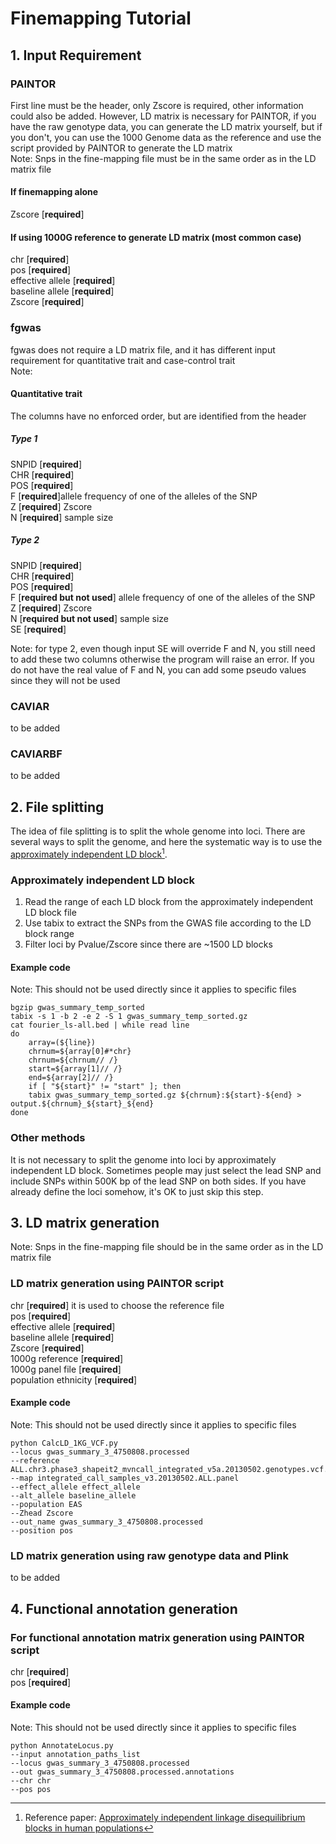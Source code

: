# Finemapping Tutorial 
## 1. Input Requirement
### PAINTOR
First line must be the header, only Zscore is required, other information could also be added. However, LD matrix is necessary for PAINTOR, if you have the raw genotype data, you can generate the LD matrix yourself, but if you don't, you can use the 1000 Genome data as the reference and use the script provided by PAINTOR to generate the LD matrix  
Note: Snps in the fine-mapping file must be in the same order as in the LD matrix file 
#### If finemapping alone
Zscore [**required**]  

#### If using 1000G reference to generate LD matrix (most common case)
chr [**required**]  
pos [**required**]  
effective allele [**required**]  
baseline allele [**required**]   
Zscore [**required**]

### fgwas
fgwas does not require a LD matrix file, and it has different input requirement for quantitative trait and case-control trait  
Note:  
#### Quantitative trait
The columns have no enforced order, but are identified from the header  
##### Type 1
SNPID [**required**]  
CHR [**required**]  
POS [**required**]  
F [**required**]allele frequency of one of the alleles of the SNP  
Z [**required**]  Zscore  
N [**required**] sample size
##### Type 2
SNPID [**required**]  
CHR [**required**]  
POS [**required**]  
F [**required but not used**] allele frequency of one of the alleles of the SNP  
Z [**required**]  Zscore  
N [**required but not used**] sample size  
SE [**required**]  

Note: for type 2, even though input SE will override F and N, you still need to add these two columns otherwise the program will raise an error. If you do not have the real value of F and N, you can add some pseudo values since they will not be used
### CAVIAR
to be added
### CAVIARBF
to be added
## 2. File splitting
The idea of file splitting is to split the whole genome into loci. There are several ways to split the genome, and here the systematic way is to use the [approximately independent LD block](https://bitbucket.org/nygcresearch/ldetect-data)[^1].  
### Approximately independent LD block
1) Read the range of each LD block from the approximately independent LD block file  
2) Use tabix to extract the SNPs from the GWAS file according to the LD block range  
3) Filter loci by Pvalue/Zscore since there are ~1500 LD blocks  

#### Example code  
Note: This should not be used directly since it applies to specific files

	bgzip gwas_summary_temp_sorted
	tabix -s 1 -b 2 -e 2 -S 1 gwas_summary_temp_sorted.gz
	cat fourier_ls-all.bed | while read line
	do
		array=(${line})
		chrnum=${array[0]#*chr}
		chrnum=${chrnum// /}
		start=${array[1]// /}
		end=${array[2]// /}
		if [ "${start}" != "start" ]; then
		tabix gwas_summary_temp_sorted.gz ${chrnum}:${start}-${end} > output.${chrnum}_${start}_${end}
	done
### Other methods
It is not necessary to split the genome into loci by approximately independent LD block. Sometimes people may just select the lead SNP and include SNPs within 500K bp of the lead SNP on both sides. If you have already define the loci somehow, it's OK to just skip this step. 

## 3. LD matrix generation
Note: Snps in the fine-mapping file should be in the same order as in the LD matrix file
### LD matrix generation using PAINTOR script
chr [**required**] it is used to choose the reference file   
pos [**required**]  
effective allele [**required**]  
baseline allele [**required**]  
Zscore [**required**]  
1000g reference [**required**]  
1000g panel file [**required**]  
population ethnicity [**required**]  

#### Example code
Note: This should not be used directly since it applies to specific files

	python CalcLD_1KG_VCF.py
	--locus gwas_summary_3_4750808.processed
	--reference ALL.chr3.phase3_shapeit2_mvncall_integrated_v5a.20130502.genotypes.vcf.gz
	--map integrated_call_samples_v3.20130502.ALL.panel
	--effect_allele effect_allele
	--alt_allele baseline_allele
	--population EAS
	--Zhead Zscore
	--out_name gwas_summary_3_4750808.processed
	--position pos

### LD matrix generation using raw genotype data and Plink
to be added


## 4. Functional annotation generation
### For functional annotation matrix generation using PAINTOR script
chr [**required**]  
pos [**required**]  
#### Example code
Note: This should not be used directly since it applies to specific files

	python AnnotateLocus.py
	--input annotation_paths_list
	--locus gwas_summary_3_4750808.processed
	--out gwas_summary_3_4750808.processed.annotations
	--chr chr
	--pos pos




[^1]: Reference paper: [Approximately independent linkage disequilibrium blocks in human populations](https://www.ncbi.nlm.nih.gov/pmc/articles/PMC4731402/)